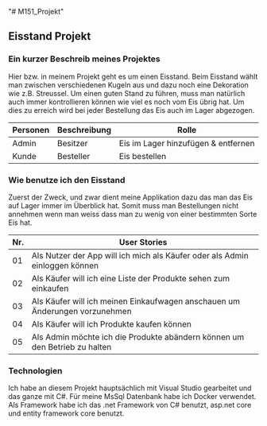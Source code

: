 "# M151_Projekt" 


## Eisstand Projekt

### Ein kurzer Beschreib meines Projektes

Hier bzw. in meinem Projekt geht es um einen Eisstand. Beim Eisstand wählt man zwischen 
verschiedenen Kugeln aus und dazu noch eine Dekoration wie z.B. Streussel. Um einen guten
Stand zu führen, muss man natürlich auch immer kontrollieren können wie viel es noch vom
Eis übrig hat. Um dies zu erreich wird bei jeder Bestellung das Eis auch im Lager abgezogen.

|  Personen	|  Beschreibung	|  Rolle				|
|---------------|---------------|---------------------------------------|
|  Admin	|  Besitzer	|  Eis im Lager hinzufügen & entfernen	|
|  Kunde	|  Besteller	|  Eis bestellen			|


### Wie benutze ich den Eisstand

Zuerst der Zweck, und zwar dient meine Applikation dazu das man das Eis auf Lager immer
im Überblick hat. Somit muss man Bestellungen nicht annehmen wenn man weiss dass man zu
wenig von einer bestimmten Sorte Eis hat.

|  Nr.	|  User Stories									|
|-------|-------------------------------------------------------------------------------|
|  01	|  Als Nutzer der App will ich mich als Käufer oder als Admin einloggen können	|  
|  02	|  Als Käufer will ich eine Liste der Produkte sehen zum einkaufen		|
|  03	|  Als Käufer will ich meinen Einkaufwagen anschauen um Änderungen vorzunehmen	|
|  04	|  Als Käufer will ich Produkte kaufen können					|
|  05	|  Als Admin möchte ich die Produkte abändern können um den Betrieb zu halten	|


### Technologien

Ich habe an diesem Projekt hauptsächlich mit Visual Studio gearbeitet und das ganze mit C#.
Für meine MsSql Datenbank habe ich Docker verwendet. Als Framework habe ich das .net
Framework von C# benutzt, asp.net core und entity framework core benutzt.